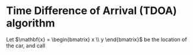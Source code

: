 # Time Difference of Arrival (TDOA) algorithm

Let $\mathbf{x} = \begin{bmatrix} x \\ y \end{bmatrix}$ be the location of the car, and call 
